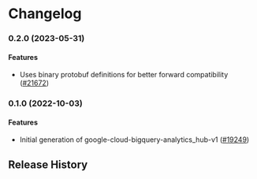 # Changelog

### 0.2.0 (2023-05-31)

#### Features

* Uses binary protobuf definitions for better forward compatibility ([#21672](https://github.com/googleapis/google-cloud-ruby/issues/21672)) 

### 0.1.0 (2022-10-03)

#### Features

* Initial generation of google-cloud-bigquery-analytics_hub-v1 ([#19249](https://github.com/googleapis/google-cloud-ruby/issues/19249)) 

## Release History
